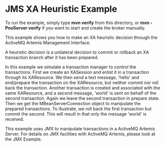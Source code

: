 # JMS XA Heuristic Example

To run the example, simply type **mvn verify** from this directory, or **mvn -PnoServer verify** if you want to start and create the broker manually.

This example shows you how to make an XA heuristic decision through the ActiveMQ Artemis Management Interface.

A heuristic decision is a unilateral decision to commit or rollback an XA transaction branch after it has been prepared.

In this example we simulate a transaction manager to control the transactions. First we create an XASession and enlist it in a transaction through its XAResource. We then send a text message, 'hello' and end/prepare the transaction on the XAResource, but neither commit nor roll back the transaction. Another transaction is created and associated with the same XAResource, and a second message, 'world' is sent on behalf of the second transaction. Again we leave the second transaction in prepare state. Then we get the MBeanServerConnection object to manipulate the prepared transactions. To illustrate, we roll back the first transaction but commit the second. This will result in that only the message 'world' is received.

This example uses JMX to manipulate transactions in a ActiveMQ Artemis Server. For details on JMX facilities with ActiveMQ Artemis, please look at the JMX Example.